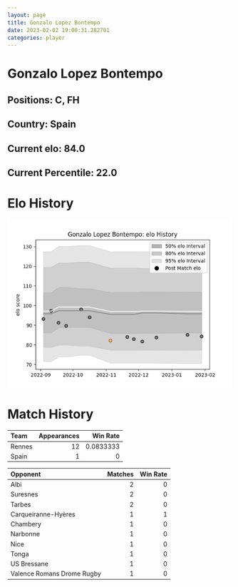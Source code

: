 ```yaml
---  
layout: page  
title: Gonzalo Lopez Bontempo  
date: 2023-02-02 19:00:31.282701  
categories: player  
---
```

# Gonzalo Lopez Bontempo

## Positions: C, FH

## Country: Spain

## Current elo: 84.0

## Current Percentile: 22.0

# Elo History


![elo history](history_GonzaloLopezBontempo.png)
# Match History


| Team   |   Appearances |   Win Rate |
|:-------|--------------:|-----------:|
| Rennes |            12 |  0.0833333 |
| Spain  |             1 |  0         |

| Opponent                   |   Matches |   Win Rate |
|:---------------------------|----------:|-----------:|
| Albi                       |         2 |          0 |
| Suresnes                   |         2 |          0 |
| Tarbes                     |         2 |          0 |
| Carqueiranne-Hyères        |         1 |          1 |
| Chambery                   |         1 |          0 |
| Narbonne                   |         1 |          0 |
| Nice                       |         1 |          0 |
| Tonga                      |         1 |          0 |
| US Bressane                |         1 |          0 |
| Valence Romans Drome Rugby |         1 |          0 |